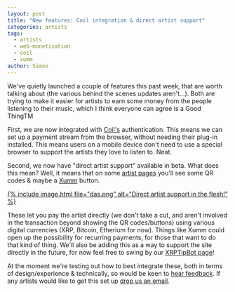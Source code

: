 ```yaml
---
layout: post
title: "New features: Coil integration & direct artist support"
categories: artists
tags:
  - artists
  - web-monetisation
  - coil
  - xumm
author: Simon
---
```


We've quietly launched a couple of features this past week, that are worth talking about (the various behind the scenes updates aren't...). Both are trying to make it easier for artists to earn some money from the people listening to their music, which I think everyone can agree is a Good ThingTM

First, we are now integrated with [Coil's](https://coil.com) authentication. This means we can set up a payment stream from the browser, without needing their plug-in installed. This means users on a mobile device don't need to use a special browser to support the artists they love to listen to. Neat.

Second, we now have "direct artist support" available in beta. What does this mean? Well, it means that on some [artist pages](https://www.audiotarky.com/$/artists/besatree/) you'll see some QR codes & maybe a [Xumm](https://xumm.app/) button.

[{% include image.html file="das.png" alt="Direct artist support in the flesh!" %}](https://www.audiotarky.com/$/artists/besatree/)

These let you pay the artist directly (we don't take a cut, and aren't involved in the transaction beyond showing the QR codes/buttons) using various digital currencies (XRP, Bitcoin, Etherium for now). Things like Xumm could open up the possibility for recurring payments, for those that want to do that kind of thing. We'll also be adding this as a way to support the site directly in the future, for now feel free to swing by our [XRPTipBot page](https://www.xrptipbot.com/u:audiotarky/n:twitter)!

At the moment we're testing out how to best integrate these, both in terms of design/experience & technically, so would be keen to [hear feedback](https://twitter.com/audiotarky). If any artists would like to get this set up [drop us an email](mailto://signup@audiotarky.com).